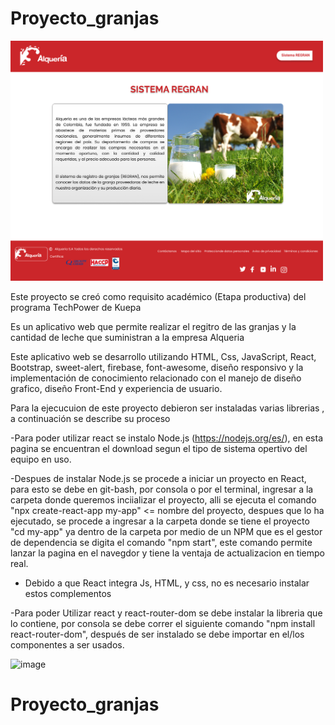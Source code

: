 
# Proyecto_granjas

<img src="Sistema regran.png"  width="500px"/>

Este proyecto se creó como requisito académico (Etapa productiva) del programa TechPower de Kuepa

Es un aplicativo web que permite realizar el regitro de las granjas y la cantidad de leche que suministran a la empresa Alqueria

Este aplicativo web se desarrollo utilizando HTML, Css, JavaScript, React, Bootstrap, sweet-alert, firebase, font-awesome, diseño responsivo y la implementación de conocimiento relacionado con el manejo de diseño grafico, diseño Front-End y experiencia de usuario.

Para la ejecucuion de este proyecto debieron ser instaladas varias librerias , a continuación se describe su proceso

-Para poder utilizar react se instalo Node.js (https://nodejs.org/es/), en esta pagina se encuentran el download segun el tipo de sistema opertivo del equipo en uso.

-Despues de instalar Node.js se procede a iniciar un proyecto en React, para esto se debe en git-bash, por consola o por el terminal, ingresar a la carpeta donde queremos inciializar el proyecto, alli se ejecuta el comando "npx create-react-app my-app" <= nombre del proyecto, despues que lo ha ejecutado, se procede  a ingresar a la carpeta donde se tiene el proyecto "cd my-app" ya dentro de la carpeta por medio de un NPM que es el gestor de dependencia se digita el comando "npm start", este comando permite lanzar la pagina en el navegdor y tiene  la ventaja de actualizacion en tiempo real.

- Debido a que React integra Js, HTML, y css, no es necesario instalar  estos complementos 

-Para poder Utilizar react y react-router-dom se debe instalar la libreria que lo contiene, por consola se debe correr el siguiente comando "npm install react-router-dom", después de ser instalado se debe importar en el/los componentes a ser usados.

![image](https://user-images.githubusercontent.com/84721645/129361071-46db7e43-6420-4ccb-8d63-54c516d66ce9.png)






# Proyecto_granjas
